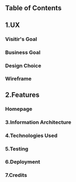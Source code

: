 

## Table of Contents

## 1.UX
### Visitir's Goal
### Business Goal
### Design Choice
### Wireframe


## 2.Features
### Homepage

### 3.Information Architecture
### 4.Technologies Used
### 5.Testing
### 6.Deployment
### 7.Credits